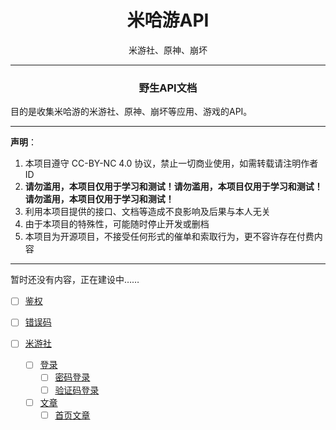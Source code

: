 
<h1 align="center">米哈游API</h1>
<p align="center">米游社、原神、崩坏</p>

---
  
<h3 align="center">野生API文档</h3>

目的是收集米哈游的米游社、原神、崩坏等应用、游戏的API。

---

**声明**：

1. 本项目遵守 CC-BY-NC 4.0 协议，禁止一切商业使用，如需转载请注明作者 ID
2. **请勿滥用，本项目仅用于学习和测试！请勿滥用，本项目仅用于学习和测试！请勿滥用，本项目仅用于学习和测试！**
3. 利用本项目提供的接口、文档等造成不良影响及后果与本人无关
4. 由于本项目的特殊性，可能随时停止开发或删档
5. 本项目为开源项目，不接受任何形式的催单和索取行为，更不容许存在付费内容

---

暂时还没有内容，正在建设中……

- [ ] [鉴权](other/authentication.md)
- [ ] [错误码](other/error_code.md)

- [ ] [米游社](hoyolab)
  - [ ] [登录](hoyolab/login)
    - [ ] [密码登录](hoyolab/login/password.md)
    - [ ] [验证码登录](hoyolab/login/sms.md)
  - [ ] [文章](hoyolab/article)
    - [ ] [首页文章](hoyolab/article/home.md)

<!--
- [ ] [原神](yuanshen)
  - [ ] [登录](yuanshen/login)
    - [ ] [密码登录](yuanshen/login/password.md)
    - [ ] [验证码登录](yuanshen/login/sms.md)
  - [ ] [用户信息](yuanshen/user)
    - [ ] [基本信息](yuanshen/user/info.md)
    - [ ] [深境螺旋信息](yuanshen/user/deep_spiral.md)
    - [ ] [角色信息](yuanshen/user/characters.md)

-->
